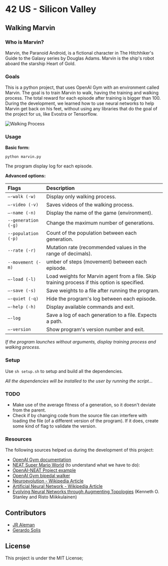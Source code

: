 # 42 US - Silicon Valley

## Walking Marvin

### Who is Marvin?

Marvin, the Paranoid Android, is a fictional character in
The Hitchhiker's Guide to the Galaxy series by Douglas Adams.
Marvin is the ship's robot aboard the starship Heart of Gold.

### Goals

This is a python project, that uses OpenAI Gym with an environment called Marvin.
The goal is to train Marvin to walk, having the training and walking process.
The total reward for each episode after training is bigger than 100. During the
development, we learned how to use neural networks to help Marvin
get back on his feet, without using any libraries that do the goal of the
project for us, like Evostra or Tensorflow.

![Walking Process](resources/walking_process.gif)

### Usage

**Basic form:**

`python marvin.py`

The program display log for each episode.

**Advanced options:**

| Flags               | Description                                                                                   |
| :------------------ |:--------------------------------------------------------------------------------------------- |
| `–-walk (-w)`       | Display only walking process.                                                                 |
| `–-video (-v)`      | Saves videos of the walking process.                                                          |
| `–-name (-n)`       | Display the name of the game (environment).                                                   |
| `--generation (-g)` | Change the maximum number of generations.                                                     |
| `--population (-p)` | Count of the population between each generation.                                              |
| `--rate (-r)`       | Mutation rate (recommended values in the range of decimals).                                  |
| `--movement (-m)`   | umber of steps (movement) between each episode.                                               |
| `–-load (-l)`       | Load weights for Marvin agent from a file. Skip training process if this option is specified. |
| `–-save (-s)`       | Save weights to a file after running the program.                                             |
| `–-quiet (-q)`      | Hide the program's log between each episode.                                                  |
| `–-help (-h)`       | Display available commands and exit.                                                          |
| `–-log`             | Save a log of each generation to a file. Expects a path.                                      |
| `–-version`         | Show program's version number and exit.                                                       |

*If the program launches without arguments, display training process and walking
process.*

### Setup

Use `sh setup.sh` to setup and build all the dependencies.

*All the dependencies will be installed to the user by running the script...*

### TODO

* Make use of the average fitness of a generation, so it doesn't deviate from the parent.
* Check if by changing code from the source file can interfere with loading the file (of a different version
of the program). If it does, create some kind of flag to validate the version.

### Resources

The following sources helped us during the development of this project:

* [OpenAI Gym documentation](https://gym.openai.com/docs)
* [NEAT Super Mario World](https://www.youtube.com/watch?v=qv6UVOQ0F44) (to understand what we have to do):
* [OpenAI-NEAT Project example](https://github.com/HackerHouseYT/OpenAI-NEAT)
* [OpenAI Gym bipedal walker](https://gym.openai.com/evaluations/eval_ujFWHmoqSniDh8cErKCVpA)
* [Neuroevolution - Wikipedia Article](https://en.wikipedia.org/wiki/Neuroevolution)
* [Artificial Neural Network - Wikipedia Article](https://en.wikipedia.org/wiki/Artificial_neural_network)
* [Evolving Neural Networks through Augmenting Topologies](http://nn.cs.utexas.edu/downloads/papers/stanley.ec02.pdf) (Kenneth O. Stanley and Risto Miikkulainen)

## Contributors

* [JR Aleman](https://github.com/jraleman/)
* [Gerardo Solis](https://github.com/corezip/)

## License

This project is under the MIT License;
